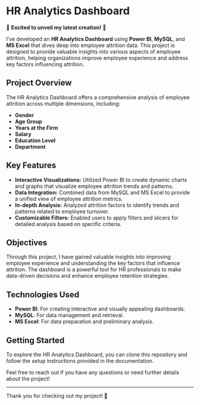 # HR Analytics Dashboard

🚀 **Excited to unveil my latest creation!** 🚀

I’ve developed an **HR Analytics Dashboard** using **Power BI**, **MySQL**, and **MS Excel** that dives deep into employee attrition data. This project is designed to provide valuable insights into various aspects of employee attrition, helping organizations improve employee experience and address key factors influencing attrition.

## Project Overview

The HR Analytics Dashboard offers a comprehensive analysis of employee attrition across multiple dimensions, including:

- **Gender**
- **Age Group**
- **Years at the Firm**
- **Salary**
- **Education Level**
- **Department**

## Key Features

- **Interactive Visualizations:** Utilized Power BI to create dynamic charts and graphs that visualize employee attrition trends and patterns.
- **Data Integration:** Combined data from MySQL and MS Excel to provide a unified view of employee attrition metrics.
- **In-depth Analysis:** Analyzed attrition factors to identify trends and patterns related to employee turnover.
- **Customizable Filters:** Enabled users to apply filters and slicers for detailed analysis based on specific criteria.

## Objectives

Through this project, I have gained valuable insights into improving employee experience and understanding the key factors that influence attrition. The dashboard is a powerful tool for HR professionals to make data-driven decisions and enhance employee retention strategies.

## Technologies Used

- **Power BI**: For creating interactive and visually appealing dashboards.
- **MySQL**: For data management and retrieval.
- **MS Excel**: For data preparation and preliminary analysis.

## Getting Started

To explore the HR Analytics Dashboard, you can clone this repository and follow the setup instructions provided in the documentation.

Feel free to reach out if you have any questions or need further details about the project!

---

Thank you for checking out my project! 🙌


